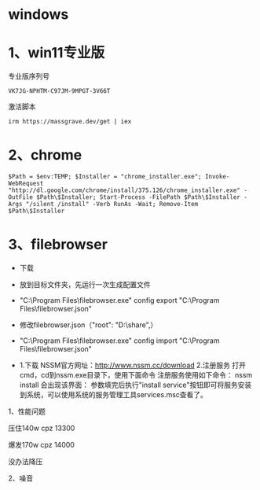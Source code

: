 # windows

# 1、win11专业版

专业版序列号

```
VK7JG-NPHTM-C97JM-9MPGT-3V66T
```

激活脚本

```shell
irm https://massgrave.dev/get | iex
```

# 2、chrome

```
$Path = $env:TEMP; $Installer = "chrome_installer.exe"; Invoke-WebRequest "http://dl.google.com/chrome/install/375.126/chrome_installer.exe" -OutFile $Path\$Installer; Start-Process -FilePath $Path\$Installer -Args "/silent /install" -Verb RunAs -Wait; Remove-Item $Path\$Installer
```

# 3、filebrowser

- 下载

- 放到目标文件夹，先运行一次生成配置文件

- "C:\Program Files\filebrowser.exe" config export "C:\Program Files\filebrowser.json"

- 修改filebrowser.json（"root": "D:\\share",）

- "C:\Program Files\filebrowser.exe" config import "C:\Program Files\filebrowser.json"

- 1.下载
  NSSM官方网址：http://www.nssm.cc/download
  2.注册服务
  打开cmd，cd到nssm.exe目录下，使用下面命令
  注册服务使用如下命令： nssm install
  会出现该界面：
  参数填完后执行"install service"按钮即可将服务安装到系统，可以使用系统的服务管理工具services.msc查看了。

  






























1、性能问题

压住140w  cpz 13300

爆发170w  cpz 14000

没办法降压

2、噪音



















